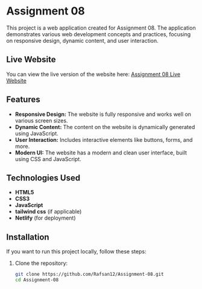 # Assignment 08

This project is a web application created for Assignment 08. The application demonstrates various web development concepts and practices, focusing on responsive design, dynamic content, and user interaction.

## Live Website

You can view the live version of the website here: [Assignment 08 Live Website](https://cheery-strudel-99b548.netlify.app/)

## Features

- **Responsive Design:** The website is fully responsive and works well on various screen sizes.
- **Dynamic Content:** The content on the website is dynamically generated using JavaScript.
- **User Interaction:** Includes interactive elements like buttons, forms, and more.
- **Modern UI:** The website has a modern and clean user interface, built using CSS and JavaScript.

## Technologies Used

- **HTML5**
- **CSS3**
- **JavaScript**
- **tailwind css** (if applicable)
- **Netlify** (for deployment)

## Installation

If you want to run this project locally, follow these steps:

1. Clone the repository:
   ```bash
   git clone https://github.com/Rafsan12/Assignment-08.git
   cd Assignment-08
   ```
